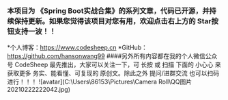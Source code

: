 ### 本项目为 《Spring Boot实战合集》的系列文章，代码已开源，并持续保持更新。如果您觉得该项目对您有用，欢迎点击右上方的 Star按钮支持一波！！
*个人博客：https://www.codesheep.cn
*GitHub：https://github.com/hansonwang99
####另外所有内容都在我的个人微信公众号 CodeSheep 最先推出，大家可以关注一下，可 长按 或 扫描 下面的 小心心 来获取更多 务实、能看懂、可复现的 原创文。除此之外 提问/进群交流 也可以扫码进行！！！
![avatar](C:\Users\86153\Pictures\Camera Roll\QQ图片20210222222042.jpg)
